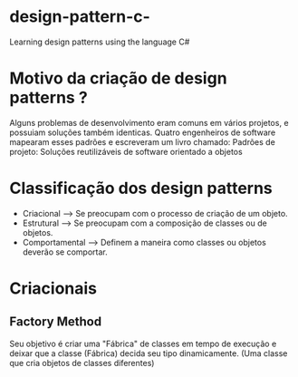 # design-pattern-c-
Learning design patterns using the language C#


# Motivo da criação de design patterns ?

Alguns problemas de desenvolvimento eram comuns em vários projetos, e possuiam soluções também identicas. Quatro engenheiros de software mapearam esses padrões e escreveram um livro chamado: Padrões de projeto: Soluções reutilizáveis de software orientado a objetos

# Classificação dos design patterns
* Criacional --> Se preocupam com o processo de criação de um objeto.
* Estrutural --> Se preocupam com a composição de classes ou de objetos.
* Comportamental --> Definem a maneira como classes ou objetos deverão se comportar.

# Criacionais
## Factory Method

Seu objetivo é criar uma "Fábrica" de classes em tempo de execução e deixar que a classe (Fábrica) decida seu tipo dinamicamente.
(Uma classe que cria objetos de classes diferentes)
